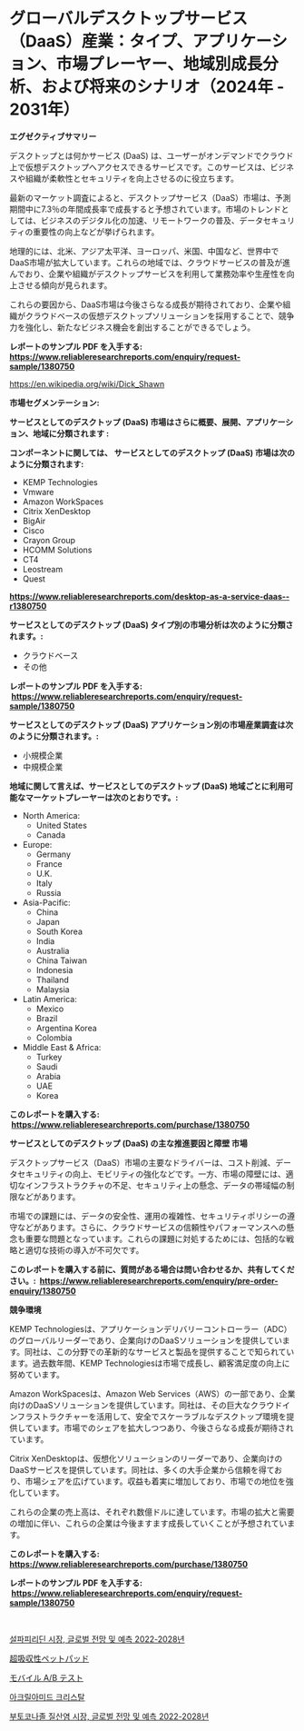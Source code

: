 <p><h1>グローバルデスクトップサービス（DaaS）産業：タイプ、アプリケーション、市場プレーヤー、地域別成長分析、および将来のシナリオ（2024年 - 2031年）</h1></p><p><strong>エグゼクティブサマリー</strong></p>
<p><p>デスクトップとは何かサービス (DaaS) は、ユーザーがオンデマンドでクラウド上で仮想デスクトップへアクセスできるサービスです。このサービスは、ビジネスや組織が柔軟性とセキュリティを向上させるのに役立ちます。</p><p>最新のマーケット調査によると、デスクトップサービス（DaaS）市場は、予測期間中に7.3％の年間成長率で成長すると予想されています。市場のトレンドとしては、ビジネスのデジタル化の加速、リモートワークの普及、データセキュリティの重要性の向上などが挙げられます。</p><p>地理的には、北米、アジア太平洋、ヨーロッパ、米国、中国など、世界中でDaaS市場が拡大しています。これらの地域では、クラウドサービスの普及が進んでおり、企業や組織がデスクトップサービスを利用して業務効率や生産性を向上させる傾向が見られます。</p><p>これらの要因から、DaaS市場は今後さらなる成長が期待されており、企業や組織がクラウドベースの仮想デスクトップソリューションを採用することで、競争力を強化し、新たなビジネス機会を創出することができるでしょう。</p></p>
<p><strong>レポートのサンプル PDF を入手する: <a href="https://www.reliableresearchreports.com/enquiry/request-sample/1380750">https://www.reliableresearchreports.com/enquiry/request-sample/1380750</a></strong></p>
<p><a href="https://en.wikipedia.org/wiki/Dick_Shawn">https://en.wikipedia.org/wiki/Dick_Shawn</a></p>
<p><strong>市場セグメンテーション:</strong></p>
<p><strong> サービスとしてのデスクトップ (DaaS) 市場はさらに概要、展開、アプリケーション、地域に分類されます :</strong></p>
<p><strong>コンポーネントに関しては、 サービスとしてのデスクトップ (DaaS) 市場は次のように分類されます: &nbsp;</strong></p>
<p><ul><li>KEMP Technologies</li><li>Vmware</li><li>Amazon WorkSpaces</li><li>Citrix XenDesktop</li><li>BigAir</li><li>Cisco</li><li>Crayon Group</li><li>HCOMM Solutions</li><li>CT4</li><li>Leostream</li><li>Quest</li></ul></p>
<p><strong><a href="https://www.reliableresearchreports.com/desktop-as-a-service-daas--r1380750">https://www.reliableresearchreports.com/desktop-as-a-service-daas--r1380750</a></strong></p>
<p><strong> サービスとしてのデスクトップ (DaaS) タイプ別の市場分析は次のように分類されます。:</strong></p>
<p><ul><li>クラウドベース</li><li>その他</li></ul></p>
<p><strong>レポートのサンプル PDF を入手する: &nbsp;<a href="https://www.reliableresearchreports.com/enquiry/request-sample/1380750">https://www.reliableresearchreports.com/enquiry/request-sample/1380750</a></strong></p>
<p><strong> サービスとしてのデスクトップ (DaaS) アプリケーション別の市場産業調査は次のように分類されます。:</strong></p>
<p><ul><li>小規模企業</li><li>中規模企業</li></ul></p>
<p><strong>地域に関して言えば、サービスとしてのデスクトップ (DaaS) 地域ごとに利用可能なマーケットプレーヤーは次のとおりです。:</strong></p>
<p><ul>
    <li>
        North America:
        <ul>
            <li>United States</li>
            <li>Canada</li>
        </ul>
    </li>
    <li>
        Europe:
        <ul>
            <li>Germany</li>
            <li>France</li>
            <li>U.K.</li>
            <li>Italy</li>
            <li>Russia</li>
        </ul>
    </li>
    <li>
        Asia-Pacific:
        <ul>
            <li>China</li>
            <li>Japan</li>
            <li>South Korea</li>
            <li>India</li>
            <li>Australia</li>
            <li>China Taiwan</li>
            <li>Indonesia</li>
            <li>Thailand</li>
            <li>Malaysia</li>
        </ul>
    </li>
    <li>
        Latin America:
        <ul>
            <li>Mexico</li>
            <li>Brazil</li>
            <li>Argentina Korea</li>
            <li>Colombia</li>
        </ul>
    </li>
    <li>
        Middle East & Africa:
        <ul>
            <li>Turkey</li>
            <li>Saudi</li>
            <li>Arabia</li>
            <li>UAE</li>
            <li>Korea</li>
        </ul>
    </li>
    </ul></p>
<p><strong>このレポートを購入する: &nbsp;<a href="https://www.reliableresearchreports.com/purchase/1380750">https://www.reliableresearchreports.com/purchase/1380750</a></strong></p>
<p><strong>サービスとしてのデスクトップ (DaaS) の主な推進要因と障壁 市場</strong></p>
<p><p>デスクトップサービス（DaaS）市場の主要なドライバーは、コスト削減、データセキュリティの向上、モビリティの強化などです。一方、市場の障壁には、適切なインフラストラクチャの不足、セキュリティ上の懸念、データの帯域幅の制限などがあります。</p><p>市場での課題には、データの安全性、運用の複雑性、セキュリティポリシーの遵守などがあります。さらに、クラウドサービスの信頼性やパフォーマンスへの懸念も重要な問題となっています。これらの課題に対処するためには、包括的な戦略と適切な技術の導入が不可欠です。</p></p>
<p><strong>このレポートを購入する前に、質問がある場合は問い合わせるか、共有してください。:&nbsp; <a href="https://www.reliableresearchreports.com/enquiry/pre-order-enquiry/1380750">https://www.reliableresearchreports.com/enquiry/pre-order-enquiry/1380750</a></strong></p>
<p><strong>競争環境</strong></p>
<p><p>KEMP Technologiesは、アプリケーションデリバリーコントローラー（ADC）のグローバルリーダーであり、企業向けのDaaSソリューションを提供しています。同社は、この分野での革新的なサービスと製品を提供することで知られています。過去数年間、KEMP Technologiesは市場で成長し、顧客満足度の向上に努めています。</p><p>Amazon WorkSpacesは、Amazon Web Services（AWS）の一部であり、企業向けのDaaSソリューションを提供しています。同社は、その巨大なクラウドインフラストラクチャーを活用して、安全でスケーラブルなデスクトップ環境を提供しています。市場でのシェアを拡大しつつあり、今後さらなる成長が期待されています。</p><p>Citrix XenDesktopは、仮想化ソリューションのリーダーであり、企業向けのDaaSサービスを提供しています。同社は、多くの大手企業から信頼を得ており、市場シェアを広げています。収益も着実に増加しており、市場での地位を強化しています。</p><p>これらの企業の売上高は、それぞれ数億ドルに達しています。市場の拡大と需要の増加に伴い、これらの企業は今後ますます成長していくことが予想されています。</p></p>
<p><strong>このレポートを購入する: &nbsp; <a href="https://www.reliableresearchreports.com/purchase/1380750">https://www.reliableresearchreports.com/purchase/1380750</a></strong></p>
<p><strong>レポートのサンプル PDF を入手する: &nbsp;<a href="https://www.reliableresearchreports.com/enquiry/request-sample/1380750">https://www.reliableresearchreports.com/enquiry/request-sample/1380750</a></strong><strong></strong></p>
<p>&nbsp;</p>
<p><p><a href="https://medium.com/@keyarraglover45/%EA%B8%80%EB%A1%9C%EB%B2%8C-%EC%84%A4%ED%8C%8C%ED%94%BC%EB%A6%AC%EB%94%98-%EC%8B%9C%EC%9E%A5-%EA%B8%80%EB%A1%9C%EB%B2%8C-%EC%A0%84%EB%A7%9D-%EB%B0%8F-2022-2028-%EC%8B%9C%EC%9E%A5-%EC%98%88%EC%B8%A1-%EC%A0%9C%ED%92%88-%EC%9C%A0%ED%98%95-%EC%9D%91%EC%9A%A9-%ED%94%84%EB%A1%9C%EA%B7%B8%EB%9E%A8-%EC%A7%80%EC%97%AD-%EB%B0%8F-%ED%9A%8C%EC%82%AC%EB%B3%84-%EC%82%B0%EC%97%85-%EC%84%B8%EA%B7%B8%EB%A8%BC%ED%8A%B8-%EC%A0%84%EB%A7%9D-%EC%8B%9C%EC%9E%A5-%ED%8F%89%EA%B0%80-%EA%B2%BD%EC%9F%81-%EC%83%81%ED%99%A9-%ED%8A%B8%EB%A0%8C%EB%93%9C-%EB%B0%8F-ce180134e8c2">설파피리딘 시장, 글로벌 전망 및 예측 2022-2028년</a></p><p><a href="https://medium.com/@kimberlymgra24/%E3%82%B0%E3%83%AD%E3%83%BC%E3%83%90%E3%83%AB%E3%82%B9%E3%83%BC%E3%83%91%E3%83%BC%E3%82%A2%E3%83%96%E3%82%BD%E3%83%BC%E3%83%99%E3%83%B3%E3%83%88%E3%83%9A%E3%83%83%E3%83%88%E3%83%91%E3%83%83%E3%83%89%E5%B8%82%E5%A0%B4%E3%81%AE%E5%8C%85%E6%8B%AC%E7%9A%84%E3%81%AA%E5%88%86%E6%9E%90-%E6%88%90%E9%95%B7%E3%83%88%E3%83%AC%E3%83%B3%E3%83%89%E3%81%A8%E5%B8%82%E5%A0%B4%E4%BA%88%E6%B8%AC-2024%E5%B9%B4-2031%E5%B9%B4-03e9445e9f3b">超吸収性ペットパッド</a></p><p><a href="https://github.com/CieloStamm/Market-Research-Report-List-1/blob/main/5189136134371.md">モバイル A/B テスト</a></p><p><a href="https://github.com/shade463/Market-Research-Report-List-1/blob/main/8344251139669.md">아크릴아미드 크리스탈</a></p><p><a href="https://medium.com/@keyarraglover45/%EB%B6%80%ED%86%A0%EC%BD%94%EB%82%98%EC%A1%B8-%EC%A7%88%EC%82%B0%EC%97%BC-%EC%8B%9C%EC%9E%A5-%EA%B8%80%EB%A1%9C%EB%B2%8C-%EC%A0%84%EB%A7%9D-%EB%B0%8F-2022-2028-%EC%98%88%EC%B8%A1-%EC%8B%9C%EC%9E%A5-%EC%A0%90%EC%9C%A0%EC%9C%A8-%EB%B0%8F-%EC%8B%9C%EC%9E%A5-%EB%B6%84%EC%84%9D-%EC%84%B1%EC%9E%A5-%EB%8F%99%ED%96%A5-%EB%B0%8F-%EC%98%88%EC%B8%A1-2024-2031-%EC%9D%84-%EC%9C%84%ED%95%9C-%EA%B8%B0%EA%B0%84%EB%8F%99%EC%95%88-cb255cc8000f">부토코나졸 질산염 시장, 글로벌 전망 및 예측 2022-2028년</a></p></p>